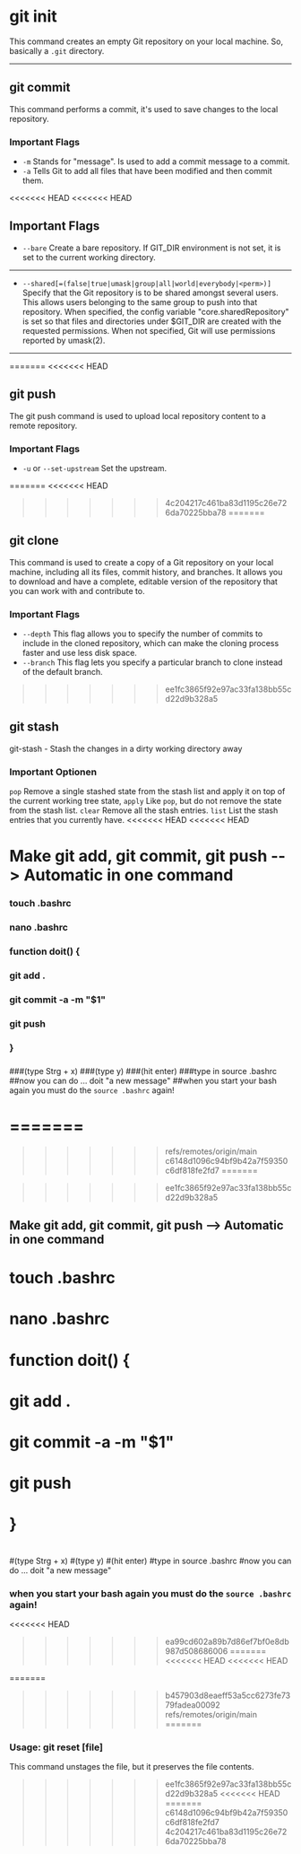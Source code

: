 # git init

This command creates an empty Git repository on your local machine. So, basically a ```.git``` directory.

---
## git commit
This command performs a commit, it's used to save changes to the local repository.

### Important Flags
- ```-m``` Stands for "message". Is used to add a commit message to a commit.
- ```-a``` Tells Git to add all files that have been modified and then commit them. 

<<<<<<< HEAD
<<<<<<< HEAD
## Important Flags

- ```--bare``` Create a bare repository. If GIT_DIR environment is not set, it is set to the current working directory.

---

- ```--shared[=(false|true|umask|group|all|world|everybody|<perm>)]``` Specify that the Git repository is to be shared amongst several users. This allows users belonging to the same group to push into that repository. When specified, the config variable "core.sharedRepository" is set so that files and directories under $GIT_DIR are created with the requested permissions. When not specified, Git will use permissions reported by umask(2).

---
=======
<<<<<<< HEAD
## git push
The git push command is used to upload local repository content to a remote repository.

### Important Flags
- ```-u``` or ```--set-upstream``` Set the upstream.

=======
<<<<<<< HEAD
>>>>>>> 4c204217c461ba83d1195c26e726da70225bba78
=======

## git clone
This command is used to create a copy of a Git repository  on your local machine, including all its files, commit history, and branches. It allows you to download and have a complete, editable version of the repository that you can work with and contribute to.

### Important Flags
- ```--depth``` This flag allows you to specify the number of commits to include in the cloned repository, which can make the cloning process faster and use less disk space. 
- ```--branch``` This flag lets you specify a particular branch to clone instead of the default branch.


>>>>>>> ee1fc3865f92e97ac33fa138bb55cd22d9b328a5
## git stash 
git-stash - Stash the changes in a dirty working directory away

### Important Optionen
```pop``` Remove a single stashed state from the stash list and apply it on top of the current working tree state,
```apply``` Like ```pop```, but do not remove the state from the stash list. 
```clear``` Remove all the stash entries. 
```list``` List the stash entries that you currently have.
<<<<<<< HEAD
<<<<<<< HEAD

# Make git add, git commit, git push --> Automatic in one command
### touch .bashrc
### nano .bashrc
###
### function doit() {
### 	git add .
###	git commit -a -m "$1"
###	git push
### }
###
###(type Strg + x)
###(type y)
###(hit enter)
###type in source .bashrc
##now you can do ...  doit "a new message"
##when you start your bash again you must do the ```source .bashrc``` again!


=======
=======
>>>>>>> refs/remotes/origin/main
>>>>>>> c6148d1096c94bf9b42a7f59350c6df818fe2fd7
=======

>>>>>>> ee1fc3865f92e97ac33fa138bb55cd22d9b328a5
## Make git add, git commit, git push --> Automatic in one command
# touch .bashrc
# nano .bashrc

# function doit() {
# 	git add .
#	git commit -a -m "$1"
#	git push
# }
#
#(type Strg + x)
#(type y)
#(hit enter)
#type in source .bashrc
#now you can do ...  doit "a new message"
### when you start your bash again you must do the ```source .bashrc``` again!
<<<<<<< HEAD
>>>>>>> ea99cd602a89b7d86ef7bf0e8db987d508686006
=======
<<<<<<< HEAD
<<<<<<< HEAD

=======
>>>>>>> b457903d8eaeff53a5cc6273fe7379fadea00092
>>>>>>> refs/remotes/origin/main
=======

### Usage: git reset [file]  

This command unstages the file, but it preserves the file contents.
>>>>>>> ee1fc3865f92e97ac33fa138bb55cd22d9b328a5
<<<<<<< HEAD
=======
>>>>>>> c6148d1096c94bf9b42a7f59350c6df818fe2fd7
>>>>>>> 4c204217c461ba83d1195c26e726da70225bba78

